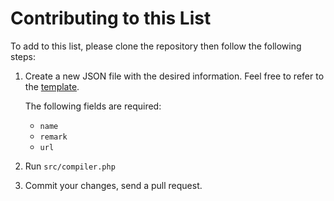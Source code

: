 # Contributing to this List

To add to this list, please clone the repository then follow the following steps:

1. Create a new JSON file with the desired information. Feel free to refer to 
   the [template](template/full.json).
   
   The following fields are required:
    * `name`
    * `remark`
    * `url`
   
2. Run `src/compiler.php`
3. Commit your changes, send a pull request.
